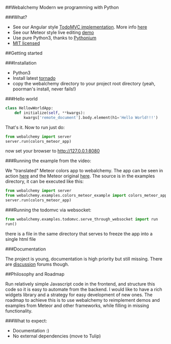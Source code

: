 ##Webalchemy
Modern we programming with Python

###What?

- See our Angular style [TodoMVC implementation](http://skariel.org/webalchemy/todomvc.html). More info [here](https://github.com/skariel/webalchemy/tree/master/webalchemy/examples/todomvc)
- See our Meteor style live editing [demo](https://vimeo.com/74150054)
- Use pure Python3, thanks to [Pythonium](https://github.com/pythonium/pythonium)
- [MIT licensed](LICENSE.txt)

##Getting started

###Installation

* Python3
* Install latest [tornado](http://www.tornadoweb.org/en/stable/#installation)
* copy the webalchemy directory to your project root directory (yeah, poorman's install, never fails!)

###Hello world

```python
class HellowWorldApp:
    def initialize(self, **kwargs):
        kwargs['remote_document'].body.element(h1='Hello World!!!')
```

That's it. Now to run just do:

```python
from webalchemy import server
server.run(colors_meteor_app) 
```

now set your browser to http://127.0.0.1:8080

###Running the example from the video:

We "translated" Meteor colors app to webalchemy. The app can be seen in action [here](https://vimeo.com/74150054) and the Meteor original [here](http://www.meteor.com/screencast). The source is in the examples directory, it can be executed like this:

```python
from webalchemy import server
from webalchemy.examples.colors_meteor_example import colors_meteor_app
server.run(colors_meteor_app) 
```

###Running the todomvc via websocket:

```python
from webalchemy.examples.todomvc.serve_through_websocket import run
run()
```

there is a file in the same directory that serves to freeze the app into a single html file

###Documentation

The project is young, documentation is high priority but still missing. There are [discussion](https://groups.google.com/forum/#!forum/webalchemy/) forums though.

##Philosophy and Roadmap

Run relatively simple Javascript code in the frontend, and structure this code so it is easy to automate from the backend. I would like to have a rich widgets library and a strategy for easy development of new ones. The roadmap to achieve this is to use webalchemy to reimplement demos and examples from Meteor and other frameworks, while filling in missing functionality.

###What to expect:

- Documentation :)
- No external dependencies (move to Tulip)

